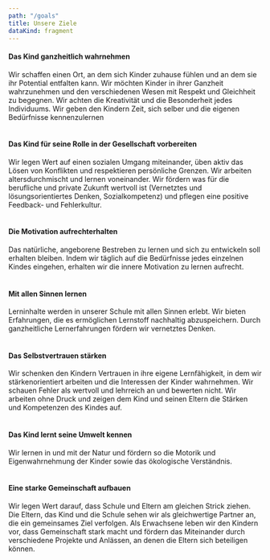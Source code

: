 ```yaml
---
path: "/goals"
title: Unsere Ziele
dataKind: fragment
---
```

<h4>Das Kind ganzheitlich wahrnehmen</h4>
Wir schaffen einen Ort, an dem sich Kinder zuhause fühlen und an dem sie ihr Potential entfalten kann. Wir möchten Kinder in ihrer Ganzheit wahrzunehmen und den verschiedenen Wesen mit Respekt und Gleichheit zu begegnen. Wir achten die Kreativität und die Besonderheit jedes Individuums. Wir geben den Kindern Zeit, sich selber und die eigenen Bedürfnisse kennenzulernen
<br/><br/>
<h4>Das Kind für seine Rolle in der Gesellschaft vorbereiten</h4>
Wir legen Wert auf einen sozialen Umgang miteinander, üben aktiv das Lösen von Konflikten und respektieren persönliche Grenzen. Wir arbeiten altersdurchmischt und lernen voneinander. Wir fördern was für die berufliche und private Zukunft wertvoll ist (Vernetztes und lösungsorientiertes Denken, Sozialkompetenz) und pflegen eine positive Feedback- und Fehlerkultur.
<br/><br/>
<h4>Die Motivation aufrechterhalten</h4>
Das natürliche, angeborene Bestreben zu lernen und sich zu entwickeln soll erhalten bleiben. Indem wir täglich auf die Bedürfnisse jedes einzelnen Kindes eingehen, erhalten wir die innere Motivation zu lernen aufrecht.
<br/><br/>
<h4>Mit allen Sinnen lernen</h4>
Lerninhalte werden in unserer Schule mit allen Sinnen erlebt. Wir bieten Erfahrungen, die es ermöglichen Lernstoff nachhaltig abzuspeichern. Durch ganzheitliche Lernerfahrungen fördern wir vernetztes Denken.
<br/><br/>
<h4>Das Selbstvertrauen stärken</h4>
Wir schenken den Kindern Vertrauen in ihre eigene Lernfähigkeit, in dem wir stärkenorientiert arbeiten und die Interessen der Kinder wahrnehmen. Wir schauen Fehler als wertvoll und lehrreich an und bewerten nicht. Wir arbeiten ohne Druck und zeigen dem Kind und seinen Eltern die Stärken und Kompetenzen des Kindes auf.
<br/><br/>
<h4>Das Kind lernt seine Umwelt kennen</h4>
Wir lernen in und mit der Natur und fördern so die Motorik und Eigenwahrnehmung der Kinder sowie das ökologische Verständnis.
<br/><br/>
<h4>Eine starke Gemeinschaft aufbauen</h4>
Wir legen Wert darauf, dass Schule und Eltern am gleichen Strick ziehen. Die Eltern, das Kind und die Schule sehen wir als gleichwertige Partner an, die ein gemeinsames Ziel verfolgen. Als Erwachsene leben wir den Kindern vor, dass Gemeinschaft stark macht und fördern das Miteinander durch verschiedene Projekte und Anlässen, an denen die Eltern sich beteiligen können.
